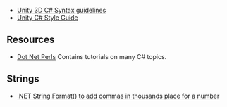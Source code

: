 
* [Unity 3D C# Syntax guidelines](https://github.com/samuelgoldenbaum/unity3D-csharp-syntax-guidelines)
* [Unity C# Style Guide](https://github.com/jsc334/Unity-Style-Guide)
## Resources
* [Dot Net Perls](www.dotnetperls.com)
  Contains tutorials on many C# topics.

## Strings
* [.NET String.Format() to add commas in thousands place for a number](https://stackoverflow.com/questions/105770/net-string-format-to-add-commas-in-thousands-place-for-a-number) 
